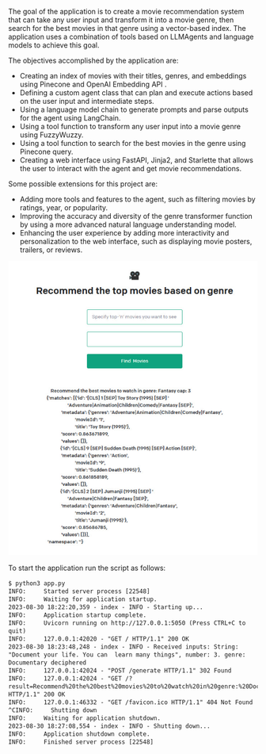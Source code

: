 The goal of the application is to create a movie recommendation system that can take any user input and transform it into a movie genre, then search for the best movies in that genre using a vector-based index. The application uses a combination of tools based on LLMAgents and language models to achieve this goal.

The objectives accomplished by the application are:

- Creating an index of movies with their titles, genres, and embeddings using Pinecone and OpenAI Embedding API .
- Defining a custom agent class that can plan and execute actions based on the user input and intermediate steps.
- Using a language model chain to generate prompts and parse outputs for the agent using LangChain.
- Using a tool function to transform any user input into a movie genre using FuzzyWuzzy.
- Using a tool function to search for the best movies in the genre using Pinecone query.
- Creating a web interface using FastAPI, Jinja2, and Starlette   that allows the user to interact with the agent and get movie recommendations.

Some possible extensions for this project are:

- Adding more tools and features to the agent, such as filtering movies by ratings, year, or popularity.
- Improving the accuracy and diversity of the genre transformer function by using a more advanced natural language understanding model.
- Enhancing the user experience by adding more interactivity and personalization to the web interface, such as displaying movie posters, trailers, or reviews.

![Movie Recommender System](RecSys.jpg)

To start the application run the script as follows:
```
$ python3 app.py
INFO:     Started server process [22548]
INFO:     Waiting for application startup.
2023-08-30 18:22:20,359 - index - INFO - Starting up...
INFO:     Application startup complete.
INFO:     Uvicorn running on http://127.0.0.1:5050 (Press CTRL+C to quit)
INFO:     127.0.0.1:42020 - "GET / HTTP/1.1" 200 OK
2023-08-30 18:23:48,248 - index - INFO - Received inputs: String: "Document your life. You can  learn many things", number: 3. genre: Documentary deciphered
INFO:     127.0.0.1:42024 - "POST /generate HTTP/1.1" 302 Found
INFO:     127.0.0.1:42024 - "GET /?result=Recommend%20the%20best%20movies%20to%20watch%20in%20genre:%20Documentary%20cap:%203%0A%7B%27matches%27:%20[%7B%27id%27:%20%27[CLS]%2014%20[SEP]%20Nixon%20(1995)%20[SEP]%20Drama%20[SEP]%27,%0A%20%20%20%20%20%20%20%20%20%20%20%20%20%20%27metadata%27:%20%7B%27genres%27:%20%27Drama%27,%0A%20%20%20%20%20%20%20%20%20%20%20%20%20%20%20%20%20%20%20%20%20%20%20%20%20%20%20%27movieId%27:%20%2714%27,%0A%20%20%20%20%20%20%20%20%20%20%20%20%20%20%20%20%20%20%20%20%20%20%20%20%20%20%20%27title%27:%20%27Nixon%20(1995)%27%7D,%0A%20%20%20%20%20%20%20%20%20%20%20%20%20%20%27score%27:%200.877726734,%0A%20%20%20%20%20%20%20%20%20%20%20%20%20%20%27values%27:%20[]%7D,%0A%20%20%20%20%20%20%20%20%20%20%20%20%20%7B%27id%27:%20%27[CLS]%209%20[SEP]%20Sudden%20Death%20(1995)%20[SEP]%20Action%20[SEP]%27,%0A%20%20%20%20%20%20%20%20%20%20%20%20%20%20%27metadata%27:%20%7B%27genres%27:%20%27Action%27,%0A%20%20%20%20%20%20%20%20%20%20%20%20%20%20%20%20%20%20%20%20%20%20%20%20%20%20%20%27movieId%27:%20%279%27,%0A%20%20%20%20%20%20%20%20%20%20%20%20%20%20%20%20%20%20%20%20%20%20%20%20%20%20%20%27title%27:%20%27Sudden%20Death%20(1995)%27%7D,%0A%20%20%20%20%20%20%20%20%20%20%20%20%20%20%27score%27:%200.871356726,%0A%20%20%20%20%20%20%20%20%20%20%20%20%20%20%27values%27:%20[]%7D,%0A%20%20%20%20%20%20%20%20%20%20%20%20%20%7B%27id%27:%20%27[CLS]%2027%20[SEP]%20Now%20and%20Then%20(1995)%20[SEP]%20Children%7CDrama%20%27%0A%20%20%20%20%20%20%20%20%20%20%20%20%20%20%20%20%20%20%20%20%27[SEP]%27,%0A%20%20%20%20%20%20%20%20%20%20%20%20%20%20%27metadata%27:%20%7B%27genres%27:%20%27Children%7CDrama%27,%0A%20%20%20%20%20%20%20%20%20%20%20%20%20%20%20%20%20%20%20%20%20%20%20%20%20%20%20%27movieId%27:%20%2727%27,%0A%20%20%20%20%20%20%20%20%20%20%20%20%20%20%20%20%20%20%20%20%20%20%20%20%20%20%20%27title%27:%20%27Now%20and%20Then%20(1995)%27%7D,%0A%20%20%20%20%20%20%20%20%20%20%20%20%20%20%27score%27:%200.862330437,%0A%20%20%20%20%20%20%20%20%20%20%20%20%20%20%27values%27:%20[]%7D],%0A%20%27namespace%27:%20%27%27%7D HTTP/1.1" 200 OK
INFO:     127.0.0.1:46332 - "GET /favicon.ico HTTP/1.1" 404 Not Found
^CINFO:     Shutting down
INFO:     Waiting for application shutdown.
2023-08-30 18:27:08,554 - index - INFO - Shutting down...
INFO:     Application shutdown complete.
INFO:     Finished server process [22548]
```

